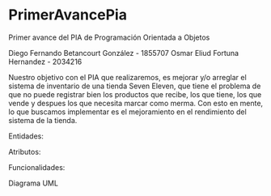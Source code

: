 # PrimerAvancePia
Primer avance del PIA de Programación Orientada a Objetos

Diego Fernando Betancourt González - 1855707
Osmar Eliud Fortuna Hernandez - 2034216

Nuestro objetivo con el PIA que realizaremos, es mejorar y/o arreglar el sistema de inventario de una tienda Seven Eleven, que tiene el problema de que no puede registrar bien los productos que recibe, los que tiene, los que vende y despues los que necesita marcar como merma. Con esto en mente, lo que buscamos implementar es el mejoramiento en el rendimiento del sistema de la tienda.

Entidades: 

Atributos:

Funcionalidades: 

Diagrama UML
